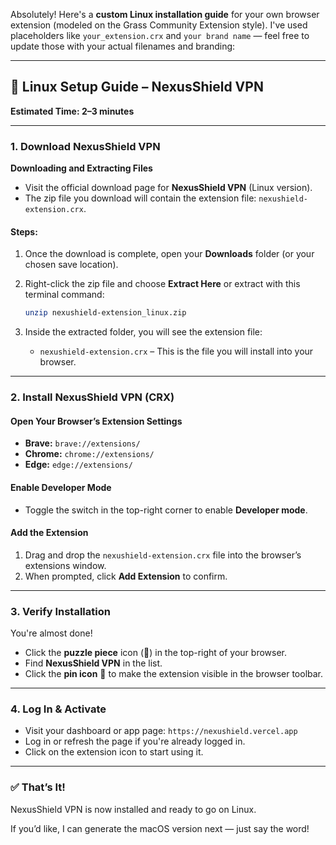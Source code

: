 Absolutely! Here's a **custom Linux installation guide** for your own browser extension (modeled on the Grass Community Extension style). I've used placeholders like `your_extension.crx` and `your brand name` — feel free to update those with your actual filenames and branding:

---

## 🐧 Linux Setup Guide – NexusShield VPN

**Estimated Time: 2–3 minutes**

---

### **1. Download NexusShield VPN**

**Downloading and Extracting Files**

- Visit the official download page for **NexusShield VPN** (Linux version).
- The zip file you download will contain the extension file: `nexushield-extension.crx`.

#### Steps:

1. Once the download is complete, open your **Downloads** folder (or your chosen save location).
2. Right-click the zip file and choose **Extract Here** or extract with this terminal command:

   ```bash
   unzip nexushield-extension_linux.zip
   ```

3. Inside the extracted folder, you will see the extension file:

   - `nexushield-extension.crx` – This is the file you will install into your browser.

---

### **2. Install NexusShield VPN (CRX)**

#### Open Your Browser’s Extension Settings

- **Brave:** `brave://extensions/`
- **Chrome:** `chrome://extensions/`
- **Edge:** `edge://extensions/`

#### Enable Developer Mode

- Toggle the switch in the top-right corner to enable **Developer mode**.

#### Add the Extension

1. Drag and drop the `nexushield-extension.crx` file into the browser’s extensions window.
2. When prompted, click **Add Extension** to confirm.

---

### **3. Verify Installation**

You're almost done!

- Click the **puzzle piece** icon (🧩) in the top-right of your browser.
- Find **NexusShield VPN** in the list.
- Click the **pin icon** 📌 to make the extension visible in the browser toolbar.

---

### **4. Log In & Activate**

- Visit your dashboard or app page: `https://nexushield.vercel.app`
- Log in or refresh the page if you're already logged in.
- Click on the extension icon to start using it.

---

### ✅ That’s It!

NexusShield VPN is now installed and ready to go on Linux.

If you’d like, I can generate the macOS version next — just say the word!